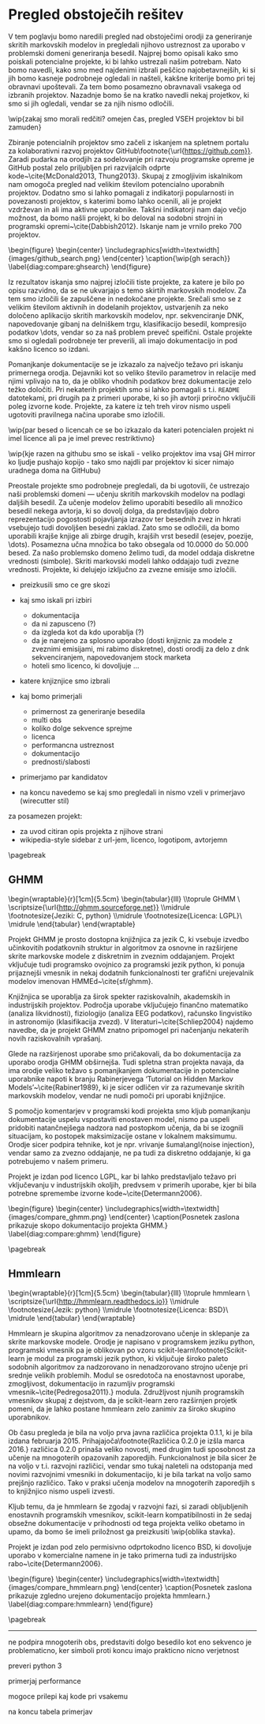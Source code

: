 # Pregled obstoječih rešitev

V tem poglavju bomo naredili pregled nad obstoječimi orodji za generiranje skritih markovskih modelov in pregledali njihovo ustreznost za uporabo v problemski domeni generiranja besedil. Najprej bomo opisali kako smo poiskali potencialne projekte, ki bi lahko ustrezali našim potrebam. Nato bomo navedli, kako smo med najdenimi izbrali peščico najobetavnejših, ki si jih bomo kasneje podrobneje ogledali in našteli, kakšne kriterije bomo pri tej obravnavi upoštevali. Za tem bomo posamezno obravnavali vsakega od izbranih projektov. Nazadnje bomo še na kratko navedli nekaj projetkov, ki smo si jih ogledali, vendar se za njih nismo odločili.

\wip{zakaj smo morali redčiti? omejen čas, pregled VSEH projektov bi bil zamuden}

Zbiranje potencialnih projektov smo začeli z iskanjem na spletnem portalu za kolaborativni razvoj projektov GitHub\footnote{\url{https://github.com}}. Zaradi pudarka na orodjih za sodelovanje pri razvoju programske opreme je GitHub postal zelo priljubljen pri razvijalcih odprte kode~\cite{McDonald2013, Thung2013}. Skupaj z zmogljivim iskalnikom nam omogoča pregled nad velikim številom potencialno uporabnih projektov. Dodatno smo si lahko pomagali z indikatorji popularnosti in povezanosti projektov, s katerimi bomo lahko ocenili, ali je projekt vzdrževan in ali ima aktivne uporabnike. Takšni indikatorji nam dajo večjo možnost, da bomo našli projekt, ki bo deloval na sodobni strojni in programski opremi~\cite{Dabbish2012}. Iskanje nam je vrnilo preko 700 projektov.

\begin{figure}
\begin{center}
\includegraphics[width=\textwidth]{images/github_search.png}
\end{center}
\caption{\wip{gh serach}}
\label{diag:compare:ghsearch}
\end{figure}

Iz rezultatov iskanja smo najprej izločili tiste projekte, za katere je bilo po opisu razvidno, da se ne ukvarjajo s temo skirtih markovskih modelov. Za tem smo izločili še zapuščene in nedokočane projekte. Srečali smo se z velikim številom aktivnih in dodelanih projektov, ustvarjenih za neko določeno aplikacijo skritih markovskih modelov, npr. sekvenciranje DNK, napovedovanje gibanj na delniškem trgu, klasifikacijo besedil, kompresijo podatkov \dots, vendar so za naš problem preveč speifični. Ostale projekte smo si ogledali podrobneje ter preverili, ali imajo dokumentacijo in pod kakšno licenco so izdani.

Pomanjkanje dokumentacije se je izkazalo za največjo težavo pri iskanju primernega orodja. Dejavniki kot so veliko število parametrov in relacije med njimi vplivajo na to, da je obliko vhodnih podatkov brez dokumentacije zelo težko določiti. Pri nekaterih projektih smo si lahko pomagali s t.i. `README` datotekami, pri drugih pa z primeri uporabe, ki so jih avtorji priročno vključili poleg izvorne kode. Projekte, za katere iz teh treh virov nismo uspeli ugotoviti pravilnega načina uporabe smo izločili.

\wip{par besed o licencah ce se bo izkazalo da kateri potencialen projekt ni imel licence ali pa je imel prevec restriktivno}

\wip{kje razen na githubu smo se iskali - veliko projektov ima vsaj GH mirror ko ljudje pushajo kopijo - tako smo najdli par projektov ki sicer nimajo uradnega doma na GitHubu}

Preostale projekte smo podrobneje pregledali, da bi ugotovili, če ustrezajo naši problemski domeni — učenju skritih markovskih modelov na podlagi daljših besedil. Za učenje modelov želimo uporabiti besedilo ali množico besedil nekega avtorja, ki so dovolj dolga, da predstavljajo dobro reprezentacijo pogostosti pojavljanja izrazov ter besednih zvez in hkrati vsebujejo tudi dovoljšen besedni zaklad. Zato smo se odločili, da bomo uporabili krajše knjige ali zbirge drugih, krajših vrst besedil (esejev, poezije, \dots). Posamezna učna množica bo tako obsegala od 10.0000 do 50.000 besed. Za našo problemsko domeno želimo tudi, da model oddaja diskretne vrednosti (simbole). Skriti markovski modeli lahko oddajajo tudi zvezne vrednosti. Projekte, ki delujejo izključno za zvezne emisije smo izločili.



  - preizkusili smo ce gre skozi

- kaj smo iskali pri izbiri
  - dokumentacija
  - da ni zapusceno (?)
  - da izgleda kot da kdo uporablja (?)
  - da je narejeno za splosno uporabo (dosti knjiznic za modele z zveznimi emisijami, mi rabimo diskretne), dosti orodij za delo z dnk sekvenciranjem, napovedovanjem stock marketa
  - hoteli smo licenco, ki dovoljuje …
- katere knjiznjice smo izbrali
- kaj bomo primerjali
  - primernost za generiranje besedila
  - multi obs
  - koliko dolge sekvence sprejme
  - licenca
  - performancna ustreznost
  - dokumentacijo
  - prednosti/slabosti


- primerjamo par kandidatov
- na koncu navedemo se kaj smo pregledali in nismo vzeli v primerjavo (wirecutter stil)

za posamezen projekt:
- za uvod citiran opis projekta z njihove strani
- wikipedia-style sidebar z url-jem, licenco, logotipom, avtorjemn

\pagebreak

## GHMM

\begin{wraptable}{r}[1cm]{5.5cm}
\begin{tabular}{lll} 
\\\toprule 
GHMM \\
\scriptsize{\url{http://ghmm.sourceforge.net}} \\\midrule
\footnotesize{Jeziki: C, python} \\\midrule
\footnotesize{Licenca: LGPL}\\ \midrule
\end{tabular}
\end{wraptable}

Projekt GHMM je prosto dostopna knjižnjica za jezik C, ki vsebuje izvedbo učinkovitih podatkovnih struktur in algoritmov za osnovne in razširjene skrite markovske modele z diskretnim in zveznim oddajanjem. Projekt vključuje tudi programsko ovojnico za programski jezik python, ki ponuja prijaznejši vmesnik in nekaj dodatnih funkcionalnosti ter grafični urejevalnik modelov imenovan HMMEd~\cite{sf/ghmm}.

Knjižnjica se uporablja za širok spekter raziskovalnih, akademskih in industrijskih projektov. Področja uporabe vključujejo finančno matematiko (analiza likvidnosti), fiziologijo (analiza EEG podatkov), računsko lingvistiko in astronomijo (klasifikacija zvezd). V literaturi~\cite{Schliep2004} najdemo navedbe, da je projekt GHMM znatno pripomogel pri načenjanju nekaterih novih raziskovalnih vprašanj.

Glede na razširjenost uporabe smo pričakovali, da bo dokumentacija za uporabo orodja GHMM obširnejša. Tudi spletna stran projekta navaja, da ima orodje veliko težavo s pomanjkanjem dokumentacije in potencialne uporabnike napoti k branju Rabinerjevega ‘Tutorial on Hidden Markov Models’~\cite{Rabiner1989}, ki je sicer odličen vir za razumevanje skritih markovskih modelov, vendar ne nudi pomoči pri uporabi knjižnjice.

S pomočjo komentarjev v programski kodi projekta smo kljub pomanjkanju dokumentacije uspelu vspostaviti enostaven model, nismo pa uspeli pridobiti natančnejšega nadzora nad postopkom učenja, da bi se izognili situacijam, ko postopek maksimizacije ostane v lokalnem maksimumu. Orodje sicer podpira tehnike, kot je npr. vrivanje šuma\angl{noise injection}, vendar samo za zvezno oddajanje, ne pa tudi za diskretno oddajanje, ki ga potrebujemo v našem primeru.

Projekt je izdan pod licenco LGPL, kar bi lahko predstavljalo težavo pri vključevanju v industrijskih okoljih, predvsem v primerih uporabe, kjer bi bila potrebne spremembe izvorne kode~\cite{Determann2006}.

\begin{figure}
\begin{center}
\includegraphics[width=\textwidth]{images/compare_ghmm.png}
\end{center}
\caption{Posnetek zaslona prikazuje skopo dokumentacijo projekta GHMM.}
\label{diag:compare:ghmm}
\end{figure}

\pagebreak

## Hmmlearn

\begin{wraptable}{r}[1cm]{5.5cm}
\begin{tabular}{lll} 
\\\toprule 
hmmlearn \\
\scriptsize{\url{http://hmmlearn.readthedocs.io}} \\\midrule
\footnotesize{Jezik: python} \\\midrule
\footnotesize{Licenca: BSD}\\ \midrule
\end{tabular}
\end{wraptable}

Hmmlearn je skupina algoritmov za nenadzorovano učenje in sklepanje za skrite markovske modele. Orodje je napisano v programskem jeziku python, programski vmesnik pa je oblikovan po  vzoru scikit-learn\footnote{Scikit-learn je modul za programski jezik python, ki vključuje široko paleto sodobnih algoritmov za nadzorovano in nenadzorovano strojno učenje pri srednje velikih problemih. Modul se osredotoča na enostavnost uporabe, zmogljivost, dokumentacijo in razumljiv programski vmesnik~\cite{Pedregosa2011}.} modula. Združljvost njunih programskih vmesnikov skupaj z dejstvom, da je scikit-learn zero razširnjen projetk pomeni, da je lahko postane hmmlearn zelo zanimiv za široko skupino uporabnikov.

Ob času pregleda je bila na voljo prva javna različica projekta 0.1.1, ki je bila izdana februarja 2015. Prihajajoča\footnote{Različica 0.2.0 je izšla marca 2016.} različica 0.2.0 prinaša veliko novosti, med drugim tudi sposobnost za učenje na mnogoterih opazovanih zaporedjih. Funkcionalnost je bila sicer že na voljo v t.i. razvojni različici, vendar smo tukaj naleteli na odstopanja med novimi razvojnimi vmesniki in dokumentacijo, ki je bila tarkat na voljo samo prejšnjo različico. Tako v praksi učenja modelov na mnogoterih zaporedjih s to knjižnjico nismo uspeli izvesti.

Kljub temu, da je hmmlearn še zgodaj v razvojni fazi, si zaradi obljubljenih enostavnih programskih vmesnikov, scikit-learn kompatibilnosti in že sedaj obsežne dokumentacije  v prihodnosti od tega projekta veliko obetamo in upamo, da bomo še imeli priložnost ga preizkusiti \wip{oblika stavka}.

Projekt je izdan pod zelo permisivno odprtokodno licenco BSD, ki dovoljuje uporabo v komercialne namene in je tako primerna tudi za industrijsko rabo~\cite{Determann2006}.

\begin{figure}
\begin{center}
\includegraphics[width=\textwidth]{images/compare_hmmlearn.png}
\end{center}
\caption{Posnetek zaslona prikazuje zgledno urejeno dokumentacijo projekta hmmlearn.}
\label{diag:compare:hmmlearn}
\end{figure}

\pagebreak

* * *

ne podpira mnogoterih obs, predstaviti dolgo besedilo kot eno sekvenco je problematicno, ker simboli proti koncu imajo prakticno nicno verjetnost

preveri python 3

primerjaj performance

mogoce prilepi kaj kode pri vsakemu

na koncu tabela primerjav